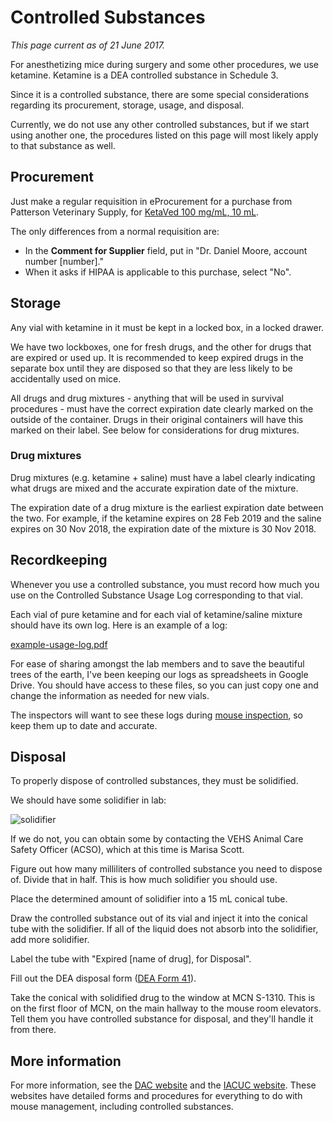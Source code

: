 # Controlled Substances

_This page current as of 21 June 2017._

For anesthetizing mice during surgery and some other procedures, we use ketamine. Ketamine is a DEA controlled substance in Schedule 3.

Since it is a controlled substance, there are some special considerations regarding its procurement, storage, usage, and disposal.

Currently, we do not use any other controlled substances, but if we start using another one, the procedures listed on this page will most likely apply to that substance as well.

## Procurement

Just make a regular requisition in eProcurement for a purchase from Patterson Veterinary Supply, for [KetaVed 100 mg/mL, 10 mL](https://www.pattersonvet.com/ProductItem/078908598).

The only differences from a normal requisition are:

- In the **Comment for Supplier** field, put in "Dr. Daniel Moore, account number \[number\]."
- When it asks if HIPAA is applicable to this purchase, select "No".

## Storage

  Any vial with ketamine in it must be kept in a locked box, in a locked drawer.

We have two lockboxes, one for fresh drugs, and the other for drugs that are expired or used up. It is recommended to keep expired drugs in the separate box until they are disposed so that they are less likely to be accidentally used on mice.

All drugs and drug mixtures - anything that will be used in survival procedures - must have the correct expiration date clearly marked on the outside of the container. Drugs in their original containers will have this marked on their label. See below for considerations for drug mixtures.

### Drug mixtures

Drug mixtures \(e.g. ketamine + saline\) must have a label clearly indicating what drugs are mixed and the accurate expiration date of the mixture.

The expiration date of a drug mixture is the earliest expiration date between the two. For example, if the ketamine expires on 28 Feb 2019 and the saline expires on 30 Nov 2018, the expiration date of the mixture is 30 Nov 2018.

## Recordkeeping

Whenever you use a controlled substance, you must record how much you use on the Controlled Substance Usage Log corresponding to that vial.

Each vial of pure ketamine and for each vial of ketamine/saline mixture should have its own log. Here is an example of a log:

[example-usage-log.pdf](.gitbook/assets/example-usage-log.pdf)

For ease of sharing amongst the lab members and to save the beautiful trees of the earth, I've been keeping our logs as spreadsheets in Google Drive. You should have access to these files, so you can just copy one and change the information as needed for new vials.

The inspectors will want to see these logs during [mouse inspection](mouses/inspection.md), so keep them up to date and accurate.

## Disposal

To properly dispose of controlled substances, they must be solidified.

We should have some solidifier in lab:

![solidifier](.gitbook/assets/controlled-substances-00001.jpg)

If we do not, you can obtain some by contacting the VEHS Animal Care Safety Officer \(ACSO\), which at this time is Marisa Scott.

Figure out how many milliliters of controlled substance you need to dispose of. Divide that in half. This is how much solidifier you should use.

Place the determined amount of solidifier into a 15 mL conical tube.

Draw the controlled substance out of its vial and inject it into the conical tube with the solidifier. If all of the liquid does not absorb into the solidifier, add more solidifier.

Label the tube with "Expired \[name of drug\], for Disposal".

Fill out the DEA disposal form \([DEA Form 41](https://www.deadiversion.usdoj.gov/21cfr_reports/surrend/index.html)\).

Take the conical with solidified drug to the window at MCN S-1310. This is on the first floor of MCN, on the main hallway to the mouse room elevators. Tell them you have controlled substance for disposal, and they'll handle it from there.

## More information

For more information, see the [DAC website](https://www.vanderbilt.edu/acup/dac/) and the [IACUC website](https://www.vanderbilt.edu/acup/iacuc/). These websites have detailed forms and procedures for everything to do with mouse management, including controlled substances.
